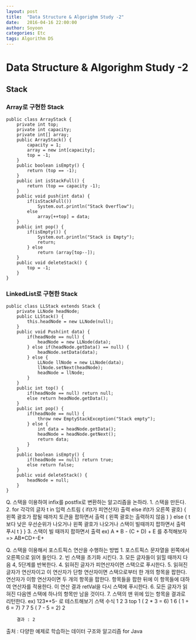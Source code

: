 ```yaml
---
layout: post
title:  "Data Structure & Algorighm Study -2"
date:   2016-04-16 22:00:00
author: Soyoon
categories: Etc
tags: Algorithm DS
---
```


# Data Structure & Algorighm Study -2

## Stack

### Array로 구현한 Stack

	public class ArrayStack {
    	private int top;
        private int capacity;
        private int[] array;
        public ArrayStack() {
        	capacity = 1;
            array = new int[capacity];
            top = -1;
        }
        public boolean isEmpty() {
        	return (top == -1);
        }
        public int isStackFull() {
        	return (top == capacity -1);
        }
        public void push(int data) {
        	if(isStackFull())
            	System.out.println("Stack Overflow");
            else
            	array[++top] = data;
        }
        public int pop() {
        	if(isEmpty()) {
            	System.out.println("Stack is Empty");
                return;
            } else
            	return (array[top--]);
        }
        public void deleteStack() {
        	top = -1;
        }
    }

### LinkedList로 구현한 Stack

	public class LLStack extends Stack {
		private LLNode headNode;
        public LLStack() {
        	this.headNode = new LLNode(null);
        }
        public void Push(int data) {
        	if(headNode == null) {
            	headNode = new LLNode(data);
            } else if(headNode.getData() == null) {
            	headNode.setData(data);
            } else {
            	LLNode llNode = new LLNode(data);
                llNode.setNext(headNode);
                headNode = llNode;
            }
        }
        public int top() {
        	if(headNode == null) return null;
            else return headNode.getData();
        }
        public int pop() {
        	if(headNode == null) {
            	throw new EmptyStackException("Stack empty");
            } else {
            	int data = headNode.getData();
                headNode = headNode.getNext();
                return data;
            }
        }
        public boolean isEmpty() {
        	if(headNode == null) return true;
            else return false;
        }
        public void deleteStack() {
        	headNode = null;
        }
	}

Q. 스택을 이용하여 infix를 postfix로 변환하는 알고리즘을 논하라.
    1. 스택을 만든다.
    2. for 각각의 글자 t in 입력 스트림 {
    	if(t가 피연산자)
        	출력
		else if(t가 오른쪽 괄호) {
        	왼쪽 괄호가 팝될 때까지 토큰을 팝하면서 출력 ( 왼쪽 괄호는 출력하지 않음 )
        }
        else {
        	t보다 낮은 우선순위가 나오거나 왼쪽 괄호가 나오거나 스택이 빌때까지 팝하면서 출력
            푸시 t
        }
    }
    3. 스택이 빌 때까지 팝하면서 출력
    ex) A * B - (C + D) + E 를 추적해보자 => AB*CD+-E+

Q. 스택을 이용해서 포스트픽스 연산을 수행하는 방법
	1. 포스트픽스 문자열을 왼쪽에서 오른쪽으로 읽어 들인다.
	2. 빈 스택을 초기화 시킨다.
	3. 모든 글자들이 읽힐 때까지 다음 4, 5단계를 반복한다.
	4. 읽혀진 글자가 피연산자이면 스택으로 푸시한다.
	5. 읽혀진 글자가 연산자이고 이 연산자가 단항 연산자이면 스택으로부터 한 개의 항목을 팝한다. 연산자가 이항 연산자이면 두 개의 항목을 팝한다. 항목들을 팝한 뒤에 이 항목들에 대하여 연산자를 적용한다. 이 연산 결과 retVal을 다시 스택에 푸시한다.
	6. 모든 글자가 읽혀진 다음엔 스택에 하나의 항목만 남을 것이다.
	7. 스택의 맨 위에 있는 항목을 결과로 리턴한다.
	ex) 123*+5- 로 테스트해보기
    	스택			수식
    	1 2 3 top
        1			( 2 * 3 = 6)
        1 6
        			( 1 + 6 = 7)
        7
        7	5
        			( 7 - 5 = 2)
        2

        결과 : 2

출처 : 다양한 예제로 학습하는 데이터 구조와 알고리즘 for Java
